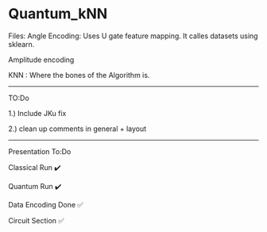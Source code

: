 # Quantum_kNN

Files:
Angle Encoding: Uses U gate feature mapping. It calles datasets using sklearn.

Amplitude encoding

KNN : Where the bones of the Algorithm  is.

----------------------------------------------------------------------------------------
TO:Do 

1.) Include JKu fix

2.) clean up comments in general + layout 


--------------

Presentation To:Do 

Classical Run ✔️

Quantum Run ✔️

Data Encoding Done ✅ 

Circuit Section ✅
